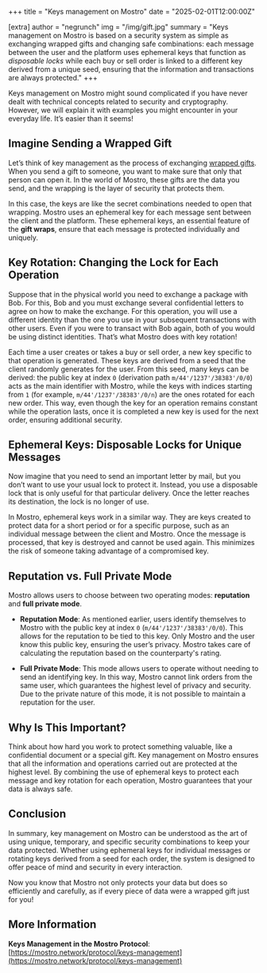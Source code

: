 +++
title = "Keys management on Mostro"
date = "2025-02-01T12:00:00Z"

[extra]
author = "negrunch"
img = "/img/gift.jpg"
summary = "Keys management on Mostro is based on a security system as simple as exchanging wrapped gifts and changing safe combinations: each message between the user and the platform uses ephemeral keys that function as *disposable locks* while each buy or sell order is linked to a different key derived from a unique seed, ensuring that the information and transactions are always protected."
+++

Keys management on Mostro might sound complicated if you have never dealt with technical concepts related to security and cryptography. However, we will explain it with examples you might encounter in your everyday life. It’s easier than it seems!

## Imagine Sending a Wrapped Gift

Let’s think of key management as the process of exchanging [wrapped gifts](https://github.com/nostr-protocol/nips/blob/master/59.md). When you send a gift to someone, you want to make sure that only that person can open it. In the world of Mostro, these gifts are the data you send, and the wrapping is the layer of security that protects them.

In this case, the keys are like the secret combinations needed to open that wrapping. Mostro uses an ephemeral key for each message sent between the client and the platform. These ephemeral keys, an essential feature of the **gift wraps**, ensure that each message is protected individually and uniquely.

## Key Rotation: Changing the Lock for Each Operation

Suppose that in the physical world you need to exchange a package with Bob. For this, Bob and you must exchange several confidential letters to agree on how to make the exchange. For this operation, you will use a different identity than the one you use in your subsequent transactions with other users. Even if you were to transact with Bob again, both of you would be using distinct identities. That’s what Mostro does with key rotation!

Each time a user creates or takes a buy or sell order, a new key specific to that operation is generated. These keys are derived from a seed that the client randomly generates for the user. From this seed, many keys can be derived: the public key at index `0` (derivation path `m/44'/1237'/38383'/0/0`) acts as the main identifier with Mostro, while the keys with indices starting from `1` (for example, `m/44'/1237'/38383'/0/n`) are the ones rotated for each new order. This way, even though the key for an operation remains constant while the operation lasts, once it is completed a new key is used for the next order, ensuring additional security.

## Ephemeral Keys: Disposable Locks for Unique Messages

Now imagine that you need to send an important letter by mail, but you don’t want to use your usual lock to protect it. Instead, you use a disposable lock that is only useful for that particular delivery. Once the letter reaches its destination, the lock is no longer of use.

In Mostro, ephemeral keys work in a similar way. They are keys created to protect data for a short period or for a specific purpose, such as an individual message between the client and Mostro. Once the message is processed, that key is destroyed and cannot be used again. This minimizes the risk of someone taking advantage of a compromised key.

## Reputation vs. Full Private Mode

Mostro allows users to choose between two operating modes: **reputation** and **full private mode**.

- **Reputation Mode**: As mentioned earlier, users identify themselves to Mostro with the public key at index `0` (`m/44'/1237'/38383'/0/0`). This allows for the reputation to be tied to this key. Only Mostro and the user know this public key, ensuring the user’s privacy. Mostro takes care of calculating the reputation based on the counterparty's rating.

- **Full Private Mode**: This mode allows users to operate without needing to send an identifying key. In this way, Mostro cannot link orders from the same user, which guarantees the highest level of privacy and security. Due to the private nature of this mode, it is not possible to maintain a reputation for the user.

## Why Is This Important?

Think about how hard you work to protect something valuable, like a confidential document or a special gift. Key management on Mostro ensures that all the information and operations carried out are protected at the highest level. By combining the use of ephemeral keys to protect each message and key rotation for each operation, Mostro guarantees that your data is always safe.

## Conclusion

In summary, key management on Mostro can be understood as the art of using unique, temporary, and specific security combinations to keep your data protected. Whether using ephemeral keys for individual messages or rotating keys derived from a seed for each order, the system is designed to offer peace of mind and security in every interaction.

Now you know that Mostro not only protects your data but does so efficiently and carefully, as if every piece of data were a wrapped gift just for you!

## More Information

**Keys Management in the Mostro Protocol**: [https://mostro.network/protocol/keys-management](https://mostro.network/protocol/keys-management)
